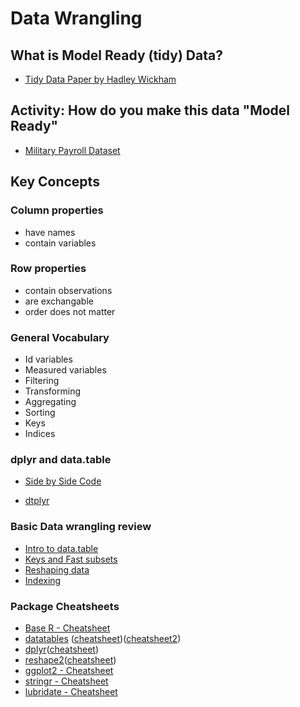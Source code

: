 # Data Wrangling

## What is Model Ready (tidy) Data?

* [Tidy Data Paper by Hadley Wickham](https://vita.had.co.nz/papers/tidy-data.pdf)

## Activity: How do you make this data "Model Ready"

* [Military Payroll Dataset](https://docs.google.com/spreadsheets/d/1Ow6Cm4z-Z1Yybk3i352msulYCEDOUaOghmo9ALajyHo/edit#gid=1811988794)

## Key Concepts

### Column properties
- have names
- contain variables

### Row properties
- contain observations
- are exchangable
- order does not matter

### General Vocabulary

- Id variables
- Measured variables
- Filtering
- Transforming
- Aggregating
- Sorting
- Keys
- Indices

### dplyr and data.table 
* [Side by Side Code](https://atrebas.github.io/post/2019-03-03-datatable-dplyr/)

* [dtplyr](https://github.com/tidyverse/dtplyr)

### Basic Data wrangling review 
* [Intro to data.table](https://cran.r-project.org/web/packages/data.table/vignettes/datatable-intro.html)
* [Keys and Fast subsets](https://cran.r-project.org/web/packages/data.table/vignettes/datatable-keys-fast-subset.html)
* [Reshaping data](https://cran.r-project.org/web/packages/data.table/vignettes/datatable-reshape.html)
* [Indexing](https://cran.r-project.org/web/packages/data.table/vignettes/datatable-secondary-indices-and-auto-indexing.html)


### Package Cheatsheets
* [Base R - Cheatsheet](https://www.rstudio.com/wp-content/uploads/2016/10/r-cheat-sheet-3.pdf)
* [datatables](https://github.com/Rdatatable/data.table/wiki) ([cheatsheet](https://s3.amazonaws.com/assets.datacamp.com/blog_assets/datatable_Cheat_Sheet_R.pdf))([cheatsheet2](https://s3.amazonaws.com/assets.datacamp.com/img/blog/data+table+cheat+sheet.pdf))
* [dplyr](http://dplyr.tidyverse.org)([cheatsheet](https://www.rstudio.com/wp-content/uploads/2015/02/data-wrangling-cheatsheet.pdf))
* [reshape2](https://cran.r-project.org/web/packages/reshape2/reshape2.pdf)([cheatsheet](http://rstudio-pubs-static.s3.amazonaws.com/14391_c58a54d88eac4dfbb80d8e07bcf92194.html))
* [ggplot2 - Cheatsheet](https://github.com/rstudio/cheatsheets/raw/master/data-visualization-2.1.pdf)
* [stringr - Cheatsheet](https://github.com/rstudio/cheatsheets/raw/master/strings.pdf)
* [lubridate - Cheatsheet](https://github.com/rstudio/cheatsheets/raw/master/lubridate.pdf)





